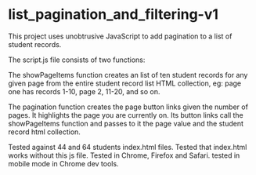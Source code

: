 # list_pagination_and_filtering-v1

This project uses unobtrusive JavaScript to add pagination to a list of student records.

The script.js file consists of two functions:

The showPageItems function creates an list of ten student records for any given page from the entire student record list HTML collection, eg: page one has records 1-10, page 2, 11-20, and so on.

The pagination function creates the page button links given the number of pages. It highlights the page you are currently on. Its button links call the showPageItems function and passes to it the page value and the student record html collection.

Tested against 44 and 64 students index.html files.
Tested that index.html works without this js file.
Tested in Chrome, Firefox and Safari. tested in mobile mode in Chrome dev tools.
